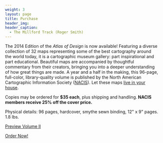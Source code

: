 ```yaml
---
weight: 3
layout: page
title: Purchase
header_img: 
header_caption:
  - The Millford Track (Roger Smith)
---
```


The 2014 Edition of the <em>Atlas of Design</em> is now available! Featuring a diverse collection of 32 maps representing some of the best cartography around the world today, it is a cartographic museum gallery: part inspirational and part educational. Beautiful maps are accompanied by thoughtful commentary from their creators, bringing you into a deeper understanding of how great things are made. A year and a half in the making, this 96-page, full-color, library-quality volume is published by the North American Cartographic Information Society (<a href="http://nacis.org">NACIS</a>). Let these maps <a href="http://atlasofdesign.org/printing/">live in your house</a>.

Copies may be ordered for <strong>$35 each</strong>, plus shipping and handling.<strong> NACIS members receive 25% off the cover price.</strong>

Physical details: 96 pages, hardcover, smythe sewn binding, 12" x 9" pages. 1.8 lbs.

<a class="call-to-action green" href="http://atlasofdesign.org/two">Preview Volume II</a>

<a class="call-to-action blue" href="http://nacis.org/order-the-atlas-of-design">Order Now!</a>